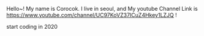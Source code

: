 Hello~! My name is Corocok.
I live in seoul, and My youtube Channel Link is https://www.youtube.com/channel/UC97KoVZ37ICuZ4Hkey1LZJQ !
                                                                                             





start coding in 2020
